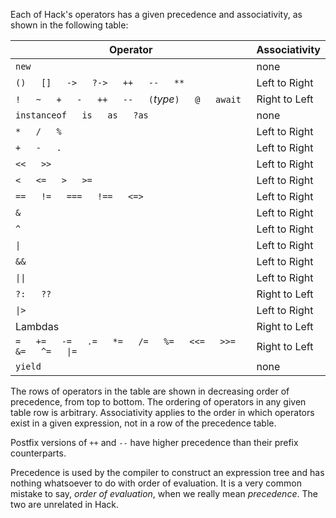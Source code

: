 Each of Hack's operators has a given precedence and associativity, as shown in the following table:

Operator | Associativity
------------ | ---------
`new`  | none
`()   []   ->   ?->   ++   --   **` | Left to Right
`!   ~   +   -   ++   --   (`*type*`)   @   await`	| Right to Left
`instanceof   is   as   ?as` | none
`*   /   %`	| Left to Right
`+   -   .`	| Left to Right
`<<   >>`	| Left to Right
`<   <=   >   >=`	| Left to Right
`==   !=   ===   !==   <=>`	| Left to Right
`&`	| Left to Right
`^`	| Left to Right
`\|`	| Left to Right
`&&`    | Left to Right
`\|\|`    | Left to Right
`?:   ??`	| Right to Left
`\|>`	| Left to Right
Lambdas     | Right to Left
`=   +=   -=   .=   *=   /=   %=   <<=   >>=   &=   ^=   \|=`	| Right to Left
`yield`	| none

The rows of operators in the table are shown in decreasing order of precedence, from top to bottom.  The ordering of operators in any
given table row is arbitrary.  Associativity applies to the order in which operators exist in a given expression, not in a row of the precedence table.

Postfix versions of `++` and `--` have higher precedence than their prefix counterparts.

Precedence is used by the compiler to construct an expression tree and has nothing whatsoever to do with order of evaluation.  It
is a very common mistake to say, *order of evaluation*, when we really mean *precedence*. The two are unrelated in Hack.
